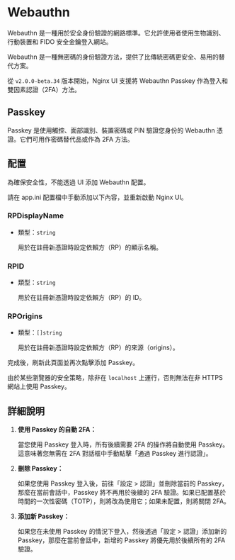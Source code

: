 # Webauthn

Webauthn 是一種用於安全身份驗證的網路標準。它允許使用者使用生物識別、行動裝置和 FIDO 安全金鑰登入網站。

Webauthn 是一種無密碼的身份驗證方法，提供了比傳統密碼更安全、易用的替代方案。

從 `v2.0.0-beta.34` 版本開始，Nginx UI 支援將 Webauthn Passkey 作為登入和雙因素認證（2FA）方法。

## Passkey

Passkey 是使用觸控、面部識別、裝置密碼或 PIN 驗證您身份的 Webauthn 憑證。它們可用作密碼替代品或作為 2FA 方法。

## 配置

為確保安全性，不能透過 UI 添加 Webauthn 配置。

請在 app.ini 配置檔中手動添加以下內容，並重新啟動 Nginx UI。

### RPDisplayName

- 類型：`string`

  用於在註冊新憑證時設定依賴方（RP）的顯示名稱。

### RPID

- 類型：`string`

  用於在註冊新憑證時設定依賴方（RP）的 ID。

### RPOrigins

- 類型：`[]string`

  用於在註冊新憑證時設定依賴方（RP）的來源（origins）。

完成後，刷新此頁面並再次點擊添加 Passkey。

由於某些瀏覽器的安全策略，除非在 `localhost` 上運行，否則無法在非 HTTPS 網站上使用 Passkey。

## 詳細說明

1. **使用 Passkey 的自動 2FA：**

   當您使用 Passkey 登入時，所有後續需要 2FA 的操作將自動使用 Passkey。這意味著您無需在 2FA 對話框中手動點擊「通過 Passkey 進行認證」。

2. **刪除 Passkey：**

   如果您使用 Passkey 登入後，前往「設定 > 認證」並刪除當前的 Passkey，那麼在當前會話中，Passkey 將不再用於後續的 2FA 驗證。如果已配置基於時間的一次性密碼（TOTP），則將改為使用它；如果未配置，則將關閉 2FA。

3. **添加新 Passkey：**

   如果您在未使用 Passkey 的情況下登入，然後透過「設定 > 認證」添加新的 Passkey，那麼在當前會話中，新增的 Passkey 將優先用於後續所有的 2FA 驗證。
